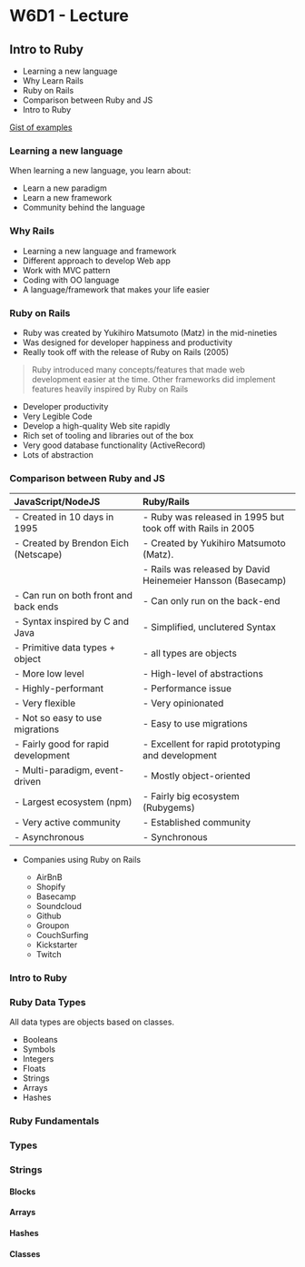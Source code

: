 # W6D1 - Lecture

## Intro to Ruby

- Learning a new language
- Why Learn Rails
- Ruby on Rails
- Comparison between Ruby and JS
- Intro to Ruby

[Gist of examples](https://gist.github.com/DominicTremblay/95db442e4ff6c6d343b8616ed4468bd3)

### Learning a new language

When learning a new language, you learn about:

- Learn a new paradigm
- Learn a new framework
- Community behind the language

### Why Rails

- Learning a new language and framework
- Different approach to develop Web app
- Work with MVC pattern
- Coding with OO language
- A language/framework that makes your life easier

### Ruby on Rails

- Ruby was created by Yukihiro Matsumoto (Matz) in the mid-nineties
- Was designed for developer happiness and productivity
- Really took off with the release of Ruby on Rails (2005)

> Ruby introduced many concepts/features that made web development easier at the time. Other frameworks did implement features heavily inspired by Ruby on Rails

- Developer productivity
- Very Legible Code
- Develop a high-quality Web site rapidly
- Rich set of tooling and libraries out of the box
- Very good database functionality (ActiveRecord)
- Lots of abstraction

### Comparison between Ruby and JS

| JavaScript/NodeJS                     | Ruby/Rails                                                  |
| :------------------------------------ | :---------------------------------------------------------- |
| - Created in 10 days in 1995          | - Ruby was released in 1995 but took off with Rails in 2005 |
| - Created by Brendon Eich (Netscape)  | - Created by Yukihiro Matsumoto (Matz).                     |
|                                       | - Rails was released by David Heinemeier Hansson (Basecamp) |
| - Can run on both front and back ends | - Can only run on the back-end                              |
| - Syntax inspired by C and Java       | - Simplified, unclutered Syntax                             |
| - Primitive data types + object       | - all types are objects                                     |
| - More low level                      | - High-level of abstractions                                |
| - Highly-performant                   | - Performance issue                                         |
| - Very flexible                       | - Very opinionated                                          |
| - Not so easy to use migrations       | - Easy to use migrations                                    |
| - Fairly good for rapid development   | - Excellent for rapid prototyping and development           |
| - Multi-paradigm, event-driven        | - Mostly object-oriented                                    |
| - Largest ecosystem (npm)             | - Fairly big ecosystem (Rubygems)                           |
| - Very active community               | - Established community                                     |
| - Asynchronous                        | - Synchronous                                               |

- Companies using Ruby on Rails

  - AirBnB
  - Shopify
  - Basecamp
  - Soundcloud
  - Github
  - Groupon
  - CouchSurfing
  - Kickstarter
  - Twitch

### Intro to Ruby

### Ruby Data Types

All data types are objects based on classes.

- Booleans
- Symbols
- Integers
- Floats
- Strings
- Arrays
- Hashes

### Ruby Fundamentals

### Types

### Strings

#### Blocks

#### Arrays

#### Hashes

#### Classes
